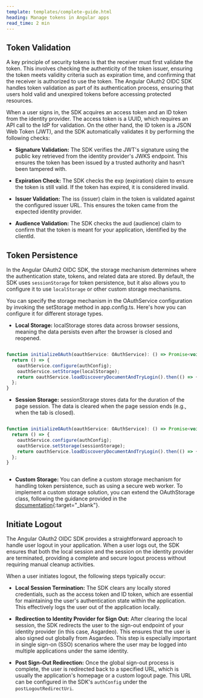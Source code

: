 ```yaml
---
template: templates/complete-guide.html
heading: Manage tokens in Angular apps 
read_time: 2 min
---
```


## Token Validation

A key principle of security tokens is that the receiver must first validate the token. This involves checking the authenticity of the token issuer, ensuring the token meets validity criteria such as expiration time, and confirming that the receiver is authorized to use the token. The Angular OAuth2 OIDC SDK handles token validation as part of its authentication process, ensuring that users hold valid and unexpired tokens before accessing protected resources.

When a user signs in, the SDK acquires an access token and an ID token from the identity provider. The access token is a UUID, which requires an API call to the IdP for validation. On the other hand, the ID token is a JSON Web Token (JWT), and the SDK automatically validates it by performing the following checks:

- **Signature Validation:** The SDK verifies the JWT's signature using the public key retrieved from the identity provider's JWKS endpoint. This ensures the token has been issued by a trusted authority and hasn’t been tampered with.

- **Expiration Check:** The SDK checks the exp (expiration) claim to ensure the token is still valid. If the token has expired, it is considered invalid.

- **Issuer Validation:** The iss (issuer) claim in the token is validated against the configured issuer URL. This ensures the token came from the expected identity provider.

- **Audience Validation:** The SDK checks the aud (audience) claim to confirm that the token is meant for your application, identified by the clientId.

## Token Persistence

In the Angular OAuth2 OIDC SDK, the storage mechanism determines where the authentication state, tokens, and related data are stored. By default, the SDK uses `sessionStorage` for token persistence, but it also allows you to configure it to use `localStorage` or other custom storage mechanisms.

You can specify the storage mechanism in the OAuthService configuration by invoking the setStorage method in app.config.ts. Here's how you can configure it for different storage types.

- **Local Storage:** localStorage stores data across browser sessions, meaning the data persists even after the browser is closed and reopened.

```javascript

function initializeOAuth(oauthService: OAuthService): () => Promise<void> {
  return () => {
    oauthService.configure(authConfig);
    oauthService.setStorage(localStorage);
    return oauthService.loadDiscoveryDocumentAndTryLogin().then(() => {});
  };
}


```

- **Session Storage:** sessionStorage stores data for the duration of the page session. The data is cleared when the page session ends (e.g., when the tab is closed).

```javascript

function initializeOAuth(oauthService: OAuthService): () => Promise<void> {
  return () => {
    oauthService.configure(authConfig);
    oauthService.setStorage(sessionStorage);
    return oauthService.loadDiscoveryDocumentAndTryLogin().then(() => {});
  };
}



```

- **Custom Storage:** You can define a custom storage mechanism for handling token persistence, such as using a secure web worker. To implement a custom storage solution, you can extend the OAuthStorage class, following the guidance provided in the [documentation](https://manfredsteyer.github.io/angular-oauth2-oidc/docs/classes/OAuthStorage.html#info){:target="_blank"}.


## Initiate Logout

The Angular OAuth2 OIDC SDK provides a straightforward approach to handle user logout in your application. When a user logs out, the SDK ensures that both the local session and the session on the identity provider are terminated, providing a complete and secure logout process without requiring manual cleanup activities.

When a user initiates logout, the following steps typically occur:

- **Local Session Termination:** The SDK clears any locally stored credentials, such as the access token and ID token, which are essential for maintaining the user's authentication state within the application. This effectively logs the user out of the application locally.

- **Redirection to Identity Provider for Sign Out:** After clearing the local session, the SDK redirects the user to the sign-out endpoint of your identity provider (in this case, Asgardeo). This ensures that the user is also signed out globally from Asgardeo. This step is especially important in single sign-on (SSO) scenarios where the user may be logged into multiple applications under the same identity.

- **Post Sign-Out Redirection:** Once the global sign-out process is complete, the user is redirected back to a specified URL, which is usually the application's homepage or a custom logout page. This URL can be configured in the SDK's `authConfig` under the `postLogoutRedirectUri`.


